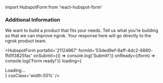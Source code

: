 import HubspotForm from 'react-hubspot-form'

### Additional Information

We want to build a product that fits your needs. Tell us what you’re building so that we can improve ngrok. Your response here will go directly to the ngrok product team.

<HubspotForm
portalId='21124867'
formId='53ded9ef-6aff-4dc2-8880-ffd1f3825fac'
onSubmit={() => console.log('Submit!')}
onReady={(form) => console.log('Form ready!')}
loading={<div>Loading...</div>}
cssClass='width:50%'
/>
